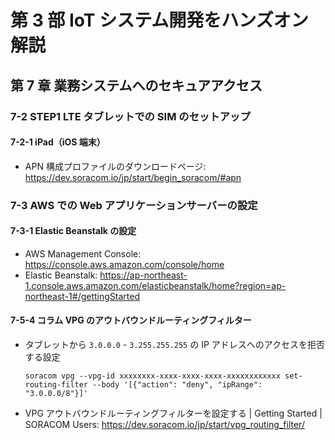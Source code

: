 # 第 3 部 IoT システム開発をハンズオン解説

## 第 7 章 業務システムへのセキュアアクセス

### 7-2 STEP1 LTE タブレットでの SIM のセットアップ

#### 7-2-1 iPad（iOS 端末）

- APN 構成プロファイルのダウンロードページ: https://dev.soracom.io/jp/start/begin_soracom/#apn

### 7-3 AWS での Web アプリケーションサーバーの設定

#### 7-3-1 Elastic Beanstalk の設定

- AWS Management Console: https://console.aws.amazon.com/console/home
- Elastic Beanstalk: https://ap-northeast-1.console.aws.amazon.com/elasticbeanstalk/home?region=ap-northeast-1#/gettingStarted

#### 7-5-4 コラム VPG のアウトバウンドルーティングフィルター

- タブレットから `3.0.0.0` - `3.255.255.255` の IP アドレスへのアクセスを拒否する設定
  ```console
  soracom vpg --vpg-id xxxxxxxx-xxxx-xxxx-xxxx-xxxxxxxxxxxx set-routing-filter --body '[{"action": "deny", "ipRange": "3.0.0.0/8"}]'
  ```
- VPG アウトバウンドルーティングフィルターを設定する | Getting Started | SORACOM Users: https://dev.soracom.io/jp/start/vpg_routing_filter/
